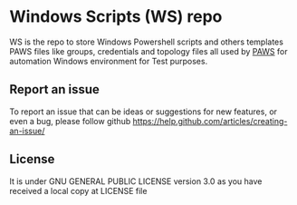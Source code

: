 # Windows Scripts (WS) repo

WS is the repo to store Windows Powershell scripts and others templates PAWS 
files like groups, credentials and topology files all used by 
[PAWS](https://rhpit.github.io/paws/) for automation Windows environment 
for Test purposes.

## Report an issue

To report an issue that can be ideas or suggestions for new features, or even
a bug, please follow github https://help.github.com/articles/creating-an-issue/

## License

It is under GNU GENERAL PUBLIC LICENSE version 3.0 as you have received a local
copy at LICENSE file

